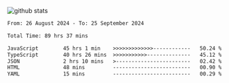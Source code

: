 
![github stats](https://github-readme-stats.vercel.app/api?username=realmahd1&show_icons=true&theme=codeSTACKr&hide_rank=true&count_private=true)

<!--START_SECTION:waka-->

```txt
From: 26 August 2024 - To: 25 September 2024

Total Time: 89 hrs 37 mins

JavaScript        45 hrs 1 min    >>>>>>>>>>>>>------------   50.24 %
TypeScript        40 hrs 26 mins  >>>>>>>>>>>--------------   45.12 %
JSON              2 hrs 10 mins   >------------------------   02.42 %
HTML              48 mins         -------------------------   00.90 %
YAML              15 mins         -------------------------   00.29 %
```

<!--END_SECTION:waka-->
